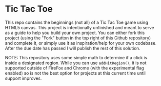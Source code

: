 # Tic Tac Toe

This repo contains the beginnings (not all) of a Tic Tac Toe game using HTML5 canvas. This project is intentionally unfinished and meant to serve as a guide to help you build your own project. You can either
fork this project (using the "Fork" button in the top right of this Github repository) and complete it, or simply use it as inspiration/help for your own codebase. After the due date has passed I will publish the rest of this solution.

NOTE: This repository uses some simple math to determine if a click is inside a designated region. While you can use `addHitRegion()`, it is not supported outside of FireFox and Chrome (with the experimental flag enabled) so is not the best option for projects at this current time until support improves.
